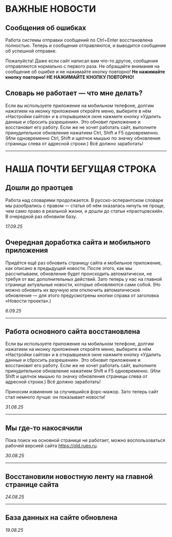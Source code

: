 # ВАЖНЫЕ НОВОСТИ

## Сообщения об ошибках
Работа системы отправки сообщений по Ctrl+Enter восстановлена полностью. Теперь и сообщения
отправляются, и выводится сообщение об успешной отправке.

Пожалуйста! Даже если сайт написал вам что-то другое, сообщения отправляются нормально
с первого раза. Не обращайте внимания на сообщение об ошибке и не нажимайте кнопку повторно!
**Не нажимайте кнопку повторно! НЕ НАЖИМАЙТЕ КНОПКУ ПОВТОРНО!**


## Словарь не работает — что мне делать?

Если вы используете приложение на мобильном телефоне, долгим нажатием на иконку приложения откройте меню,
выберите в нём «Настройки сайтов» и в открывшемся окне нажмите кнопку «Удалить данные и сбросить разрешения».
Это обновит приложение и восстановит его работу. Если же не хочет работать сайт, выполните принудительное
обновление нажатием Ctrl, Shift и F5 одновременно. (Или одновременно Ctrl, Shift и щелчок мышью по значку 
обновления страницы слева от адресной строки.) Всё должно заработать!

---

# НАША ПОЧТИ БЕГУЩАЯ СТРОКА

## Дошли до праотцев

Работа над словарями продолжается. В русско-эсперантском словаре мы разобрались с правом — статья об нём
оказалась ничуть не проще, чем само право в реальной жизни, и дошли до статьи «праотцовский». В очередной
раз обновили базу.

*17.09.25*

## Очередная доработка сайта и мобильного приложения
Придётся ещё раз обновить страницу сайта и мобильное приложение, как описано в предыдущей новости.
После этого, как мы рассчитываем, обновление будет происходить автоматически, не требуя от вас
дополнительных действий. Зато теперь у нас на главной странице актуальные новости, которые
обновляются сами собой. (Но можно обновить их вручную или отключить автоматическое обновление — для этого
предусмотрены кнопки справа от заголовка «Новости проекта».)

*6.09.25*

---

## Работа основного сайта восстановлена
Если вы используете приложение на мобильном телефоне, долгим нажатием на иконку приложения откройте меню,
выберите в нём «Настройки сайтов» и в открывшемся окне нажмите кнопку «Удалить данные и сбросить разрешения».
Это обновит приложение и восстановит его работу. Если же не хочет работать сайт, выполните принудительное
обновление нажатием Shift и F5 одновременно. (Или Shift и щелчок мышью по значку обновления страницы слева
от адресной строки.) Всё должно заработать!

Приносим извинения за случившийся форс-мажор. Зато теперь сайт стал немного лучше: он показывает новости!

*31.08.25*

---

## Мы где-то накосячили
Пока поиск на основной странице не работает, можно воспользоваться рабочей версией сайта https://old.rueo.ru.

*30.08.25*

---

## Восстановили новостную ленту на главной странице сайта
*24.08.25*

---

## База данных на сайте обновлена
*19.08.25*
